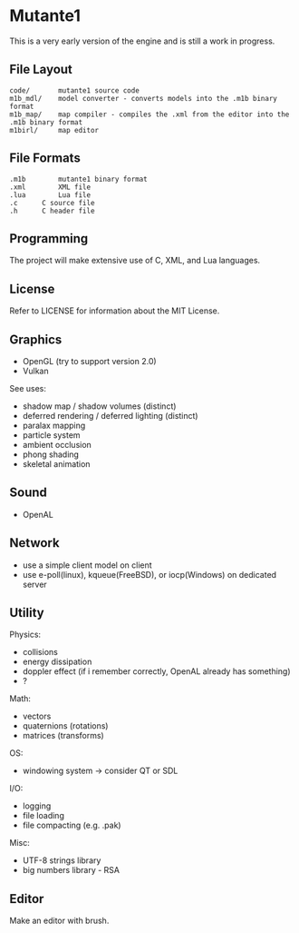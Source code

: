 Mutante1
========

This is a very early version of the engine and is still a work in progress.

File Layout
-----------

```
code/		mutante1 source code
m1b_mdl/	model converter - converts models into the .m1b binary format
m1b_map/	map compiler - compiles the .xml from the editor into the .m1b binary format
m1birl/		map editor
```

File Formats
------------

```
.m1b		mutante1 binary format
.xml		XML file
.lua		Lua file
.c		C source file
.h		C header file
```

Programming
-----------

The project will make extensive use of C, XML, and Lua languages.

License
-------

Refer to LICENSE for information about the MIT License.

Graphics
--------

* OpenGL (try to support version 2.0)
* Vulkan

See uses:
* shadow map / shadow volumes (distinct)
* deferred rendering / deferred lighting (distinct)
* paralax mapping
* particle system
* ambient occlusion
* phong shading
* skeletal animation

Sound
-----

* OpenAL

Network
-------

* use a simple client model on client
* use e-poll(linux), kqueue(FreeBSD), or iocp(Windows) on dedicated server

Utility
-------

Physics:
* collisions
* energy dissipation
* doppler effect (if i remember correctly, OpenAL already has something)
* ?

Math:
* vectors
* quaternions (rotations)
* matrices (transforms)

OS:
* windowing system -> consider QT or SDL


I/O:
* logging
* file loading
* file compacting (e.g. .pak)

Misc:
* UTF-8 strings library
* big numbers library - RSA

Editor
------

Make an editor with brush.
